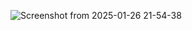 ![Screenshot from 2025-01-26 21-54-38](https://github.com/user-attachments/assets/012164eb-c43a-460f-ad0a-5656bf33f140)
